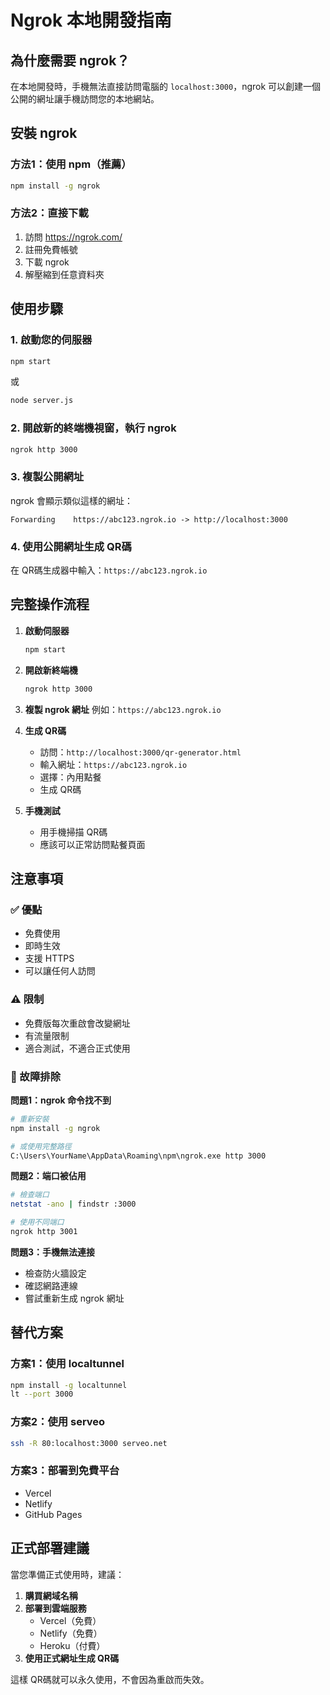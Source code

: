 # Ngrok 本地開發指南

## 為什麼需要 ngrok？

在本地開發時，手機無法直接訪問電腦的 `localhost:3000`，ngrok 可以創建一個公開的網址讓手機訪問您的本地網站。

## 安裝 ngrok

### 方法1：使用 npm（推薦）
```bash
npm install -g ngrok
```

### 方法2：直接下載
1. 訪問 https://ngrok.com/
2. 註冊免費帳號
3. 下載 ngrok
4. 解壓縮到任意資料夾

## 使用步驟

### 1. 啟動您的伺服器
```bash
npm start
```
或
```bash
node server.js
```

### 2. 開啟新的終端機視窗，執行 ngrok
```bash
ngrok http 3000
```

### 3. 複製公開網址
ngrok 會顯示類似這樣的網址：
```
Forwarding    https://abc123.ngrok.io -> http://localhost:3000
```

### 4. 使用公開網址生成 QR碼
在 QR碼生成器中輸入：`https://abc123.ngrok.io`

## 完整操作流程

1. **啟動伺服器**
   ```bash
   npm start
   ```

2. **開啟新終端機**
   ```bash
   ngrok http 3000
   ```

3. **複製 ngrok 網址**
   例如：`https://abc123.ngrok.io`

4. **生成 QR碼**
   - 訪問：`http://localhost:3000/qr-generator.html`
   - 輸入網址：`https://abc123.ngrok.io`
   - 選擇：內用點餐
   - 生成 QR碼

5. **手機測試**
   - 用手機掃描 QR碼
   - 應該可以正常訪問點餐頁面

## 注意事項

### ✅ 優點
- 免費使用
- 即時生效
- 支援 HTTPS
- 可以讓任何人訪問

### ⚠️ 限制
- 免費版每次重啟會改變網址
- 有流量限制
- 適合測試，不適合正式使用

### 🔧 故障排除

**問題1：ngrok 命令找不到**
```bash
# 重新安裝
npm install -g ngrok

# 或使用完整路徑
C:\Users\YourName\AppData\Roaming\npm\ngrok.exe http 3000
```

**問題2：端口被佔用**
```bash
# 檢查端口
netstat -ano | findstr :3000

# 使用不同端口
ngrok http 3001
```

**問題3：手機無法連接**
- 檢查防火牆設定
- 確認網路連線
- 嘗試重新生成 ngrok 網址

## 替代方案

### 方案1：使用 localtunnel
```bash
npm install -g localtunnel
lt --port 3000
```

### 方案2：使用 serveo
```bash
ssh -R 80:localhost:3000 serveo.net
```

### 方案3：部署到免費平台
- Vercel
- Netlify
- GitHub Pages

## 正式部署建議

當您準備正式使用時，建議：

1. **購買網域名稱**
2. **部署到雲端服務**
   - Vercel（免費）
   - Netlify（免費）
   - Heroku（付費）
3. **使用正式網址生成 QR碼**

這樣 QR碼就可以永久使用，不會因為重啟而失效。 